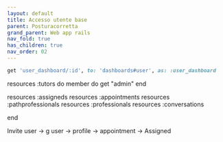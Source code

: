```yaml
---
layout: default
title: Accesso utente base
parent: Posturacorretta
grand_parent: Web app rails
nav_fold: true
has_children: true
nav_order: 02
---
```


````rb
get 'user_dashboard/:id', to: 'dashboards#user', as: :user_dashboard


````
resources :tutors do
  member do
   get "admin"
  end
  
  resources :assigneds
  resources :appointments
  resources :pathprofessionals
  resources :professionals
  resources :conversations

end


Invite user -> g user -> profile -> appointment -> Assigned 
